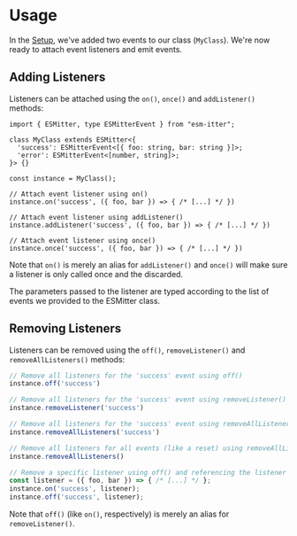 # Usage

In the [Setup](/esm-itter/setup), we've added two events to our class (`MyClass`). We're now ready
to attach event listeners and emit events.

## Adding Listeners

Listeners can be attached using the `on()`, `once()` and `addListener()` methods:

```typescript{10-17}
import { ESMitter, type ESMitterEvent } from "esm-itter";

class MyClass extends ESMitter<{
  'success': ESMitterEvent<[{ foo: string, bar: string }]>;
  'error': ESMitterEvent<[number, string]>;
}> {}

const instance = MyClass();

// Attach event listener using on()
instance.on('success', ({ foo, bar }) => { /* [...] */ })

// Attach event listener using addListener()
instance.addListener('success', ({ foo, bar }) => { /* [...] */ })

// Attach event listener using once()
instance.once('success', ({ foo, bar }) => { /* [...] */ })
```

Note that `on()` is merely an alias for `addListener()` and `once()` will make sure a listener is
only called once and the discarded.

The parameters passed to the listener are typed according to the list of events we provided to the
ESMitter class.

## Removing Listeners

Listeners can be removed using the `off()`, `removeListener()` and `removeAllListeners()` methods:

```typescript
// Remove all listeners for the 'success' event using off()
instance.off('success')

// Remove all listeners for the 'success' event using removeListener()
instance.removeListener('success')

// Remove all listeners for the 'success' event using removeAllListeners()
instance.removeAllListeners('success')

// Remove all listeners for all events (like a reset) using removeAllListeners()
instance.removeAllListeners()

// Remove a specific listener using off() and referencing the listener itself
const listener = ({ foo, bar }) => { /* [...] */ };
instance.on('success', listener);
instance.off('success', listener);
```

Note that `off()` (like `on()`, respectively) is merely an alias for `removeListener()`.